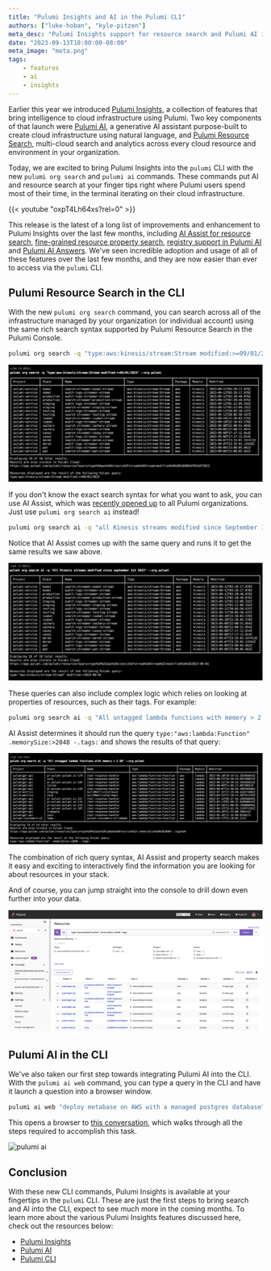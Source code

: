 ```yaml
---
title: "Pulumi Insights and AI in the Pulumi CLI"
authors: ["luke-hoban", "kyle-pitzen"]
meta_desc: "Pulumi Insights support for resource search and Pulumi AI is now available via the `pulumi` CLI"
date: "2023-09-13T10:00:00-08:00"
meta_image: "meta.png"
tags:
    - features
    - ai
    - insights
---
```


Earlier this year we introduced [Pulumi Insights](/blog/pulumi-insights/), a collection of features that bring intelligence to cloud infrastructure using Pulumi.  Two key components of that launch were [Pulumi AI](/blog/pulumi-ai/), a generative AI assistant purpose-built to create cloud infrastructure using natural language, and [Pulumi Resource Search](/blog/resource-search/), multi-cloud search and analytics across every cloud resource and environment in your organization.

Today, we are excited to bring Pulumi Insights into the `pulumi` CLI with the new `pulumi org search` and `pulumi ai` commands. These commands put AI and resource search at your finger tips right where Pulumi users spend most of their time, in the terminal iterating on their cloud infrastructure.

{{< youtube "oxpT4Lh64xs?rel=0" >}}

This release is the latest of a long list of improvements and enhancement to Pulumi Insights over the last few months, including [AI Assist for resource search](/blog/ai-assist-improvements/), [fine-grained resource property search](/blog/property-search/), [registry support in Pulumi AI](/blog/leveling-up-pulumi-ai-with-the-pulumi-registry/) and [Pulumi AI Answers](/answers). We've seen incredible adoption and usage of all of these features over the last few months, and they are now easier than ever to access via the `pulumi` CLI.

## Pulumi Resource Search in the CLI

With the new `pulumi org search` command, you can search across all of the infrastructure managed by your organization (or individual account) using the same rich search syntax supported by Pulumi Resource Search in the Pulumi Console.

```bash
pulumi org search -q "type:aws:kinesis/stream:Stream modified:>=09/01/2023" --org my-org
```

![org search](./orgsearch.png)

If you don't know the exact search syntax for what you want to ask, you can use AI Assist, which was [recently opened up](/blog/ai-assist-improvements/) to all Pulumi organizations.  Just use `pulumi org search ai` instead!

```bash
pulumi org search ai -q "all Kinesis streams modified since September 1st 2023"  --org my-org
```

Notice that AI Assist comes up with the same query and runs it to get the same results we saw above.

![org search ai](./orgsearchai.png)

These queries can also include complex logic which relies on looking at properties of resources, such as their tags.  For example:

```bash
pulumi org search ai -q "All untagged lambda functions with memory > 2 GB" --org my-org
```

AI Assist determines it should run the query `type:"aws:lambda:Function" .memorySize:>2048 -.tags:` and shows the results of that query:

![org search ai](./orgsearchaiproperties.png)

The combination of rich query syntax, AI Assist and property search makes it easy and exciting to interactively find the information you are looking for about resources in your stack.

And of course, you can jump straight into the console to drill down even further into your data.

![org search ai](./consolesearch.png)

## Pulumi AI in the CLI

We've also taken our first step towards integrating Pulumi AI into the CLI.  With the `pulumi ai web` command, you can type a query in the CLI and have it launch a question into a browser window.

```bash
pulumi ai web "deploy metabase on AWS with a managed postgres database"
```

This opens a browser to [this conversation](/ai/conversations/7a4fc573-c34f-4aa7-be3a-448605f98d12?autoSubmit=true&language=TypeScript&prompt=deploy+metabase+on+AWS+in+a+container+with+a+managed+postgres+database), which walks through all the steps required to accomplish this task.

![pulumi ai](https://www.pulumi.com/uploads/content/blog/pulumi-insights-ai-cli/pulumiaiweb.gif)

## Conclusion

With these new CLI commands, Pulumi Insights is available at your fingertips in the `pulumi` CLI.  These are just the first steps to bring search and AI into the CLI, expect to see much more in the coming months.  To learn more about the various Pulumi Insights features discussed here, check out the resources below:

* [Pulumi Insights](/docs/pulumi-cloud/insights/)
* [Pulumi AI](/ai)
* [Pulumi CLI](/docs/cli/commands/)
